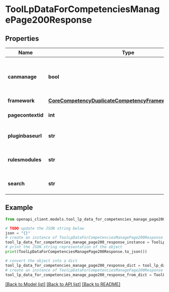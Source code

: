 # ToolLpDataForCompetenciesManagePage200Response


## Properties

Name | Type | Description | Notes
------------ | ------------- | ------------- | -------------
**canmanage** | **bool** | True if this user has permission to manage competency frameworks | [default to False]
**framework** | [**CoreCompetencyDuplicateCompetencyFramework200Response**](CoreCompetencyDuplicateCompetencyFramework200Response.md) |  | 
**pagecontextid** | **int** | Context id for the framework | [default to null]
**pluginbaseurl** | **str** | Plugin base url | [default to 'null']
**rulesmodules** | **str** | JSON encoded data for rules | [default to 'null']
**search** | **str** | Current search string | [default to 'null']

## Example

```python
from openapi_client.models.tool_lp_data_for_competencies_manage_page200_response import ToolLpDataForCompetenciesManagePage200Response

# TODO update the JSON string below
json = "{}"
# create an instance of ToolLpDataForCompetenciesManagePage200Response from a JSON string
tool_lp_data_for_competencies_manage_page200_response_instance = ToolLpDataForCompetenciesManagePage200Response.from_json(json)
# print the JSON string representation of the object
print(ToolLpDataForCompetenciesManagePage200Response.to_json())

# convert the object into a dict
tool_lp_data_for_competencies_manage_page200_response_dict = tool_lp_data_for_competencies_manage_page200_response_instance.to_dict()
# create an instance of ToolLpDataForCompetenciesManagePage200Response from a dict
tool_lp_data_for_competencies_manage_page200_response_from_dict = ToolLpDataForCompetenciesManagePage200Response.from_dict(tool_lp_data_for_competencies_manage_page200_response_dict)
```
[[Back to Model list]](../README.md#documentation-for-models) [[Back to API list]](../README.md#documentation-for-api-endpoints) [[Back to README]](../README.md)


